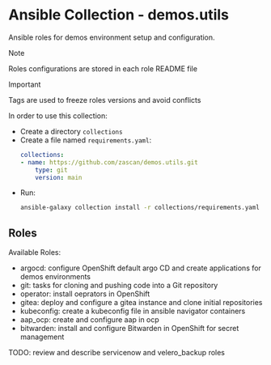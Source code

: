 # Ansible Collection - demos.utils

Ansible roles for demos environment setup and configuration.

> [!NOTE]  
> Roles configurations are stored in each role README file

> [!IMPORTANT]  
> Tags are used to freeze roles versions and avoid conflicts

In order to use this collection:

- Create a directory `collections`
- Create a file named `requirements.yaml`:
  ```yaml
  collections:
  - name: https://github.com/zascan/demos.utils.git
      type: git
      version: main
  ```
- Run: 
  ```sh
  ansible-galaxy collection install -r collections/requirements.yaml
  ```

## Roles

Available Roles:

- argocd: configure OpenShift default argo CD and create applications for demos environments
- git: tasks for cloning and pushing code into a Git repository
- operator: install oeprators in OpenShift
- gitea: deploy and configure a gitea instance and clone initial repositories
- kubeconfig: create a kubeconfig file in ansible navigator containers
- aap_ocp: create and configure aap in ocp
- bitwarden: install and configure Bitwarden in OpenShift for secret management

TODO: review and describe servicenow and velero_backup roles

